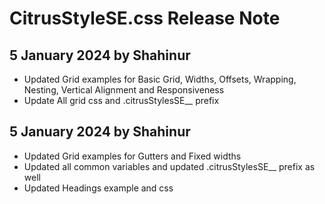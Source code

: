 # CitrusStyleSE.css Release Note

## 5 January 2024 by Shahinur
- Updated Grid examples for Basic Grid, Widths, Offsets, Wrapping, Nesting, Vertical Alignment and Responsiveness
- Update All grid css and .citrusStylesSE__ prefix

## 5 January 2024 by Shahinur
- Updated Grid examples for Gutters and Fixed widths
- Updated all common variables and updated .citrusStylesSE__ prefix as well
- Updated Headings example and css